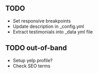 ## TODO

* Set responsive breakpoints
* Update description in \_config.yml
* Extract testimonials into \_data yml file

## TODO out-of-band

* Setup yelp profile?
* Check SEO terms
